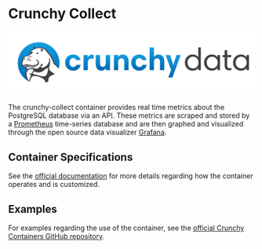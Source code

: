 # Crunchy Collect

![](https://raw.githubusercontent.com/CrunchyData/crunchy-containers/master/images/crunchy_logo.png)

The crunchy-collect container provides real time metrics about the PostgreSQL database via an API. These metrics are scraped and stored by a [Prometheus](https://prometheus.io/) time-series database and are then graphed and visualized through the open source data visualizer [Grafana](https://grafana.com/).

## Container Specifications

See the [official documentation](https://access.crunchydata.com/documentation/crunchy-containers/2.3.0/container-specifications/crunchy-collect/) for more details regarding how the container operates and is customized.

## Examples

For examples regarding the use of the container, see the [official Crunchy Containers GitHub repository](https://github.com/CrunchyData/crunchy-containers/tree/master/examples/docker).
